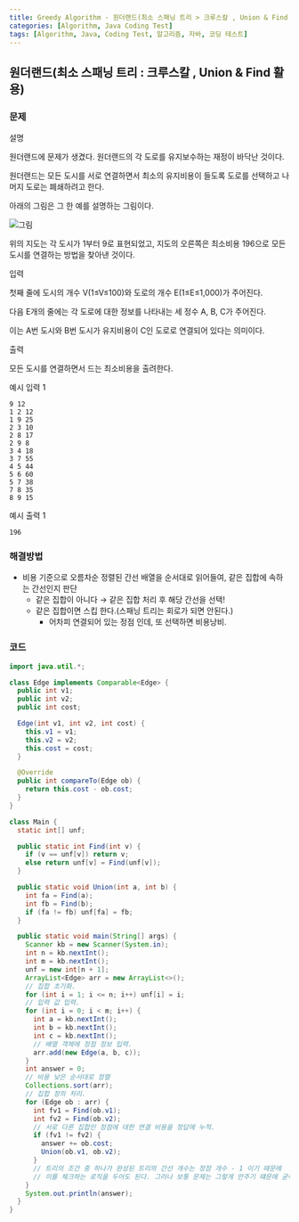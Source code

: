 ```yaml
---
title: Greedy Algorithm - 원더랜드(최소 스패닝 트리 > 크루스칼 , Union & Find 활용)
categories: [Algorithm, Java Coding Test]
tags: [Algorithm, Java, Coding Test, 알고리즘, 자바, 코딩 테스트]
---
```


## 원더랜드(최소 스패닝 트리 : 크루스칼 , Union & Find 활용)

### 문제
설명

원더랜드에 문제가 생겼다. 원더랜드의 각 도로를 유지보수하는 재정이 바닥난 것이다.

원더랜드는 모든 도시를 서로 연결하면서 최소의 유지비용이 들도록 도로를 선택하고 나머지 도로는 폐쇄하려고 한다.

아래의 그림은 그 한 예를 설명하는 그림이다.

![그림](https://cote.inflearn.com/public/upload/7d06ee1336.jpg)

위의 지도는 각 도시가 1부터 9로 표현되었고, 지도의 오른쪽은 최소비용 196으로 모든 도시를 연결하는 방법을 찾아낸 것이다.

입력

첫째 줄에 도시의 개수 V(1≤V≤100)와 도로의 개수 E(1≤E≤1,000)가 주어진다.

다음 E개의 줄에는 각 도로에 대한 정보를 나타내는 세 정수 A, B, C가 주어진다.

이는 A번 도시와 B번 도시가 유지비용이 C인 도로로 연결되어 있다는 의미이다.

출력

모든 도시를 연결하면서 드는 최소비용을 출려한다.

예시 입력 1

```
9 12
1 2 12
1 9 25
2 3 10
2 8 17
2 9 8
3 4 18
3 7 55
4 5 44
5 6 60
5 7 38
7 8 35
8 9 15

```

예시 출력 1

```
196
```

### 해결방법

- 비용 기준으로 오름차순 정렬된 간선 배열을 순서대로 읽어들여, 같은 집합에 속하는 간선인지 판단
  - 같은 집합이 아니다 → 같은 집합 처리 후 해당 간선을 선택!
  - 같은 집합이면 스킵 한다.(스패닝 트리는 회로가 되면 안된다.)
    - 어차피 연결되어 있는 정점 인데, 또 선택하면 비용낭비.


### 코드

```java
import java.util.*;

class Edge implements Comparable<Edge> {
  public int v1;
  public int v2;
  public int cost;

  Edge(int v1, int v2, int cost) {
    this.v1 = v1;
    this.v2 = v2;
    this.cost = cost;
  }

  @Override
  public int compareTo(Edge ob) {
    return this.cost - ob.cost;
  }
}

class Main {
  static int[] unf;

  public static int Find(int v) {
    if (v == unf[v]) return v;
    else return unf[v] = Find(unf[v]);
  }

  public static void Union(int a, int b) {
    int fa = Find(a);
    int fb = Find(b);
    if (fa != fb) unf[fa] = fb;
  }

  public static void main(String[] args) {
    Scanner kb = new Scanner(System.in);
    int n = kb.nextInt();
    int m = kb.nextInt();
    unf = new int[n + 1];
    ArrayList<Edge> arr = new ArrayList<>();
    // 집합 초기화.
    for (int i = 1; i <= n; i++) unf[i] = i;
    // 입력 값 입력.
    for (int i = 0; i < m; i++) {
      int a = kb.nextInt();
      int b = kb.nextInt();
      int c = kb.nextInt();
      // 배열 객체에 정점 정보 입력.
      arr.add(new Edge(a, b, c));
    }
    int answer = 0;
    // 비용 낮은 순서대로 정렬
    Collections.sort(arr);
    // 집합 정의 처리.
    for (Edge ob : arr) {
      int fv1 = Find(ob.v1);
      int fv2 = Find(ob.v2);
      // 서로 다른 집합인 정점에 대한 연결 비용을 정답에 누적.
      if (fv1 != fv2) {
        answer += ob.cost;
        Union(ob.v1, ob.v2);
      }
      // 트리의 조건 중 하나가 완성된 트리의 간선 개수는 정점 개수 - 1 이기 때문에
      // 이를 체크하는 로직을 두어도 된다. 그러나 보통 문제는 그렇게 안주기 떄문에 굳이 안해도 됨.
    }
    System.out.println(answer);
  }
}
```

